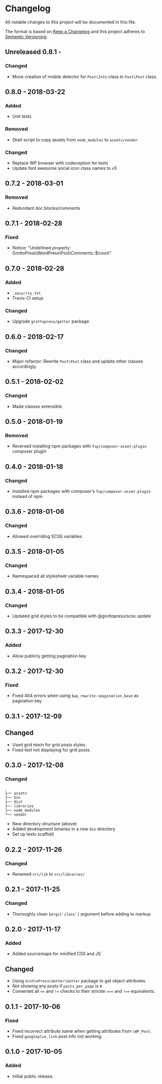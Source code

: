 # Changelog
All notable changes to this project will be documented in this file.

The format is based on [Keep a Changelog](http://keepachangelog.com/en/1.0.0/)
and this project adheres to [Semantic Versioning](http://semver.org/spec/v2.0.0.html).

## Unreleased 0.8.1 - 

### Changed
- Move creation of mobile detector for `Post\Info` class to `Post\Post` class.

## 0.8.0 - 2018-03-22

### Added
- Unit tests

### Removed
- Shell script to copy assets from `node_modules` to `assets/vendor`

### Changed
- Replace WP browser with codeception for tests
- Update font awesome social icon class names to v5

## 0.7.2 - 2018-03-01

### Removed
- Redundant doc blocks/comments

## 0.7.1 - 2018-02-28

### Fixed
- Notice: "Undefined property: GrottoPress\WordPress\Post\Comments::$count"

## 0.7.0 - 2018-02-28

### Added
- `.security.txt`
- Travis-CI setup

### Changed
- Upgrade `grottopress/getter` package

## 0.6.0 - 2018-02-17

### Changed
- Major refactor: Rewrite `Post\Post` class and update other classes accordingly.

## 0.5.1 - 2018-02-02

### Changed
- Made classes extensible

## 0.5.0 - 2018-01-19

### Removed
- Reversed installing npm packages with `fxp/composer-asset-plugin` composer plugin

## 0.4.0 - 2018-01-18

### Changed
- Installed npm packages with composer's `fxp/composer-asset-plugin` instead of npm

## 0.3.6 - 2018-01-06

### Changed
- Allowed overriding SCSS variables

## 0.3.5 - 2018-01-05

### Changed
- Namespaced all stylesheet variable names

## 0.3.4 - 2018-01-05

### Changed
- Updated grid styles to be compatible with @grottopress/scss update

## 0.3.3 - 2017-12-30

### Added
- Allow publicly getting pagination key

## 0.3.2 - 2017-12-30

### Fixed
- Fixed 404 errors when using `$wp_rewrite->pagination_base` as pagination key

## 0.3.1 - 2017-12-09

## Changed
- Used grid mixin for grid posts styles.
- Fixed text not displaying for grid posts.

## 0.3.0 - 2017-12-08

### Changed

    .
    ├── assets
    ├── bin
    ├── dist
    ├── libraries
    ├── node_modules
    └── vendor

- New directory structure (above)
- Added development binaries in a new `bin` directory
- Set up tests scaffold

## 0.2.2 - 2017-11-26

### Changed
- Renamed `src/lib` to `src/libraries/`

## 0.2.1 - 2017-11-25

### Changed
- Thoroughly clean `$args['class']` argument before adding to markup

## 0.2.0 - 2017-11-17

### Added
- Added sourcemaps for minified CSS and JS

## Changed
- Using `GrottoPress\Getter\Getter` package to get object attributes.
- Not showing any posts if `posts_per_page` is `0`
- Converted all `==` and `!=` checks to their stricter `===` and `!==` equivalents.

## 0.1.1 - 2017-10-06

### Fixed
- Fixed incorrect attribute name when getting attributes from `\WP_Post`.
- Fixed `googleplus_link` post info not working.

## 0.1.0 - 2017-10-05

### Added
- Initial public release.
